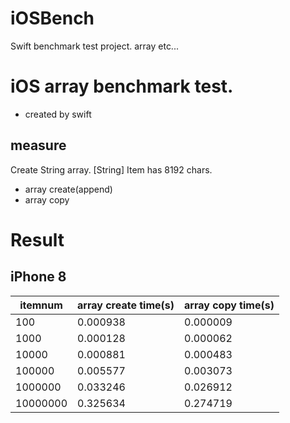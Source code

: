 # iOSBench
Swift benchmark test project. array etc...

# iOS array benchmark test.

- created by swift 

## measure 
Create String array. [String]
Item has 8192 chars.

- array create(append)
- array copy


# Result

## iPhone 8

| itemnum    | array create time(s) | array copy time(s) | 
|------------|---------------------|--------------------| 
|        100 | 0.000938            | 0.000009           | 
|       1000 | 0.000128            | 0.000062           | 
|      10000 | 0.000881            | 0.000483           | 
|     100000 | 0.005577            | 0.003073           | 
|    1000000 | 0.033246            | 0.026912           | 
|   10000000 | 0.325634            | 0.274719           | 
